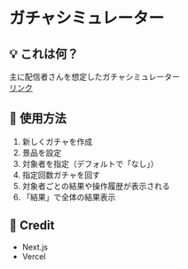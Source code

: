 # ガチャシミュレーター

## 💡 これは何？
主に配信者さんを想定したガチャシミュレーター  
[リンク](https://gacha-nu.vercel.app/)

## 🚀 使用方法
1. 新しくガチャを作成
2. 景品を設定
3. 対象者を指定（デフォルトで「なし」）
4. 指定回数ガチャを回す
5. 対象者ごとの結果や操作履歴が表示される
6. 「結果」で全体の結果表示

## 📝 Credit
- Next.js
- Vercel
